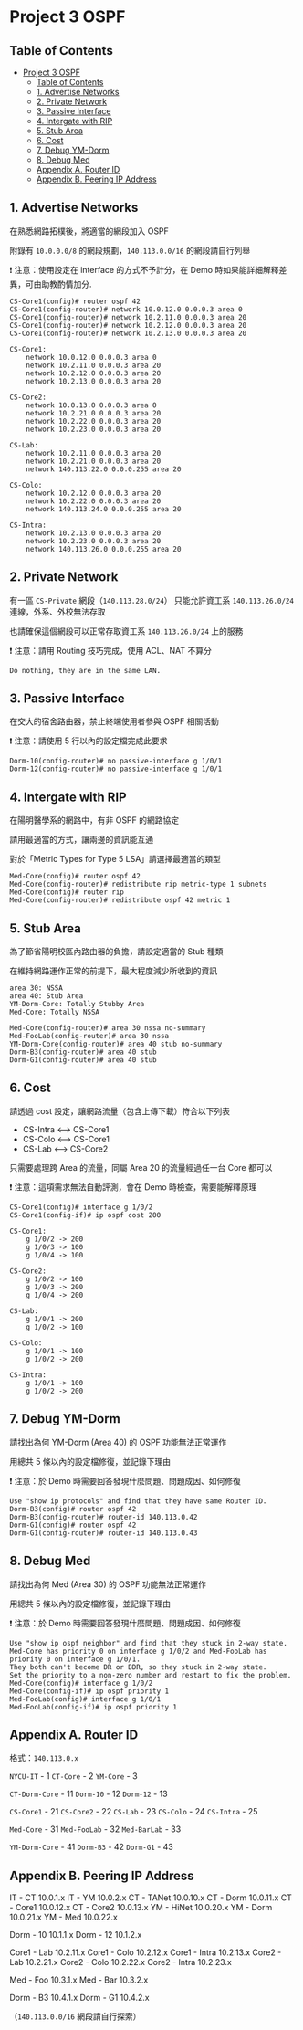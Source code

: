 # Project 3 OSPF

## Table of Contents

- [Project 3 OSPF](#project-3-ospf)
  - [Table of Contents](#table-of-contents)
  - [1. Advertise Networks](#1-advertise-networks)
  - [2. Private Network](#2-private-network)
  - [3. Passive Interface](#3-passive-interface)
  - [4. Intergate with RIP](#4-intergate-with-rip)
  - [5. Stub Area](#5-stub-area)
  - [6. Cost](#6-cost)
  - [7. Debug YM-Dorm](#7-debug-ym-dorm)
  - [8. Debug Med](#8-debug-med)
  - [Appendix A. Router ID](#appendix-a-router-id)
  - [Appendix B. Peering IP Address](#appendix-b-peering-ip-address)

## 1. Advertise Networks

在熟悉網路拓樸後，將適當的網段加入 OSPF

附錄有 `10.0.0.0/8` 的網段規劃，`140.113.0.0/16` 的網段請自行列舉

❗ 注意：使用設定在 interface 的方式不予計分，在 Demo 時如果能詳細解釋差異，可由助教酌情加分.

```text
CS-Core1(config)# router ospf 42
CS-Core1(config-router)# network 10.0.12.0 0.0.0.3 area 0
CS-Core1(config-router)# network 10.2.11.0 0.0.0.3 area 20
CS-Core1(config-router)# network 10.2.12.0 0.0.0.3 area 20
CS-Core1(config-router)# network 10.2.13.0 0.0.0.3 area 20
```

```text
CS-Core1: 
    network 10.0.12.0 0.0.0.3 area 0
    network 10.2.11.0 0.0.0.3 area 20
    network 10.2.12.0 0.0.0.3 area 20
    network 10.2.13.0 0.0.0.3 area 20

CS-Core2:
    network 10.0.13.0 0.0.0.3 area 0
    network 10.2.21.0 0.0.0.3 area 20
    network 10.2.22.0 0.0.0.3 area 20
    network 10.2.23.0 0.0.0.3 area 20

CS-Lab:
    network 10.2.11.0 0.0.0.3 area 20
    network 10.2.21.0 0.0.0.3 area 20
    network 140.113.22.0 0.0.0.255 area 20

CS-Colo:
    network 10.2.12.0 0.0.0.3 area 20
    network 10.2.22.0 0.0.0.3 area 20
    network 140.113.24.0 0.0.0.255 area 20

CS-Intra:
    network 10.2.13.0 0.0.0.3 area 20
    network 10.2.23.0 0.0.0.3 area 20
    network 140.113.26.0 0.0.0.255 area 20
```

## 2. Private Network

有一區 `CS-Private` 網段（`140.113.28.0/24`）
只能允許資工系 `140.113.26.0/24` 連線，外系、外校無法存取

也請確保這個網段可以正常存取資工系 `140.113.26.0/24` 上的服務

❗ 注意：請用 Routing 技巧完成，使用 ACL、NAT 不算分

```text
Do nothing, they are in the same LAN.
```

## 3. Passive Interface

在交大的宿舍路由器，禁止終端使用者參與 OSPF 相關活動

❗ 注意：請使用 5 行以內的設定檔完成此要求

```text
Dorm-10(config-router)# no passive-interface g 1/0/1
Dorm-12(config-router)# no passive-interface g 1/0/1
```

## 4. Intergate with RIP

在陽明醫學系的網路中，有非 OSPF 的網路協定

請用最適當的方式，讓兩邊的資訊能互通

對於「Metric Types for Type 5 LSA」請選擇最適當的類型

```text
Med-Core(config)# router ospf 42
Med-Core(config-router)# redistribute rip metric-type 1 subnets
Med-Core(config)# router rip
Med-Core(config-router)# redistribute ospf 42 metric 1
```

## 5. Stub Area

為了節省陽明校區內路由器的負擔，請設定適當的 Stub 種類

在維持網路運作正常的前提下，最大程度減少所收到的資訊

```text
area 30: NSSA
area 40: Stub Area
YM-Dorm-Core: Totally Stubby Area
Med-Core: Totally NSSA

Med-Core(config-router)# area 30 nssa no-summary
Med-FooLab(config-router)# area 30 nssa
YM-Dorm-Core(config-router)# area 40 stub no-summary
Dorm-B3(config-router)# area 40 stub
Dorm-G1(config-router)# area 40 stub
```

## 6. Cost

請透過 cost 設定，讓網路流量（包含上傳下載）符合以下列表

- CS-Intra <–> CS-Core1
- CS-Colo <–> CS-Core1
- CS-Lab <–> CS-Core2

只需要處理跨 Area 的流量，同屬 Area 20 的流量經過任一台 Core 都可以

❗ 注意：這項需求無法自動評測，會在 Demo 時檢查，需要能解釋原理

```text
CS-Core1(config)# interface g 1/0/2
CS-Core1(config-if)# ip ospf cost 200
```

```text
CS-Core1: 
    g 1/0/2 -> 200
    g 1/0/3 -> 100
    g 1/0/4 -> 100

CS-Core2:
    g 1/0/2 -> 100
    g 1/0/3 -> 200
    g 1/0/4 -> 200

CS-Lab:
    g 1/0/1 -> 200
    g 1/0/2 -> 100

CS-Colo:
    g 1/0/1 -> 100
    g 1/0/2 -> 200

CS-Intra:
    g 1/0/1 -> 100
    g 1/0/2 -> 200
```

## 7. Debug YM-Dorm

請找出為何 YM-Dorm (Area 40) 的 OSPF 功能無法正常運作

用總共 5 條以內的設定檔修復，並記錄下理由

❗ 注意：於 Demo 時需要回答發現什麼問題、問題成因、如何修復

```text
Use "show ip protocols" and find that they have same Router ID.
Dorm-B3(config)# router ospf 42
Dorm-B3(config-router)# router-id 140.113.0.42
Dorm-G1(config)# router ospf 42
Dorm-G1(config-router)# router-id 140.113.0.43
```

## 8. Debug Med

請找出為何 Med (Area 30) 的 OSPF 功能無法正常運作

用總共 5 條以內的設定檔修復，並記錄下理由

❗ 注意：於 Demo 時需要回答發現什麼問題、問題成因、如何修復

```text
Use "show ip ospf neighbor" and find that they stuck in 2-way state.
Med-Core has priority 0 on interface g 1/0/2 and Med-FooLab has priority 0 on interface g 1/0/1.
They both can't become DR or BDR, so they stuck in 2-way state.
Set the priority to a non-zero number and restart to fix the problem.
Med-Core(config)# interface g 1/0/2
Med-Core(config-if)# ip ospf priority 1
Med-FooLab(config)# interface g 1/0/1
Med-FooLab(config-if)# ip ospf priority 1
```

## Appendix A. Router ID

格式：`140.113.0.x`

`NYCU-IT` - 1
`CT-Core` - 2
`YM-Core` - 3

`CT-Dorm-Core` - 11
`Dorm-10` - 12
`Dorm-12` - 13

`CS-Core1` - 21
`CS-Core2` - 22
`CS-Lab` - 23
`CS-Colo` - 24
`CS-Intra` - 25

`Med-Core` - 31
`Med-FooLab` - 32
`Med-BarLab` - 33

`YM-Dorm-Core` - 41
`Dorm-B3` - 42
`Dorm-G1` - 43

## Appendix B. Peering IP Address

IT - CT 10.0.1.x
IT - YM 10.0.2.x
CT - TANet 10.0.10.x
CT - Dorm 10.0.11.x
CT - Core1 10.0.12.x
CT - Core2 10.0.13.x
YM - HiNet 10.0.20.x
YM - Dorm 10.0.21.x
YM - Med 10.0.22.x

Dorm - 10 10.1.1.x
Dorm - 12 10.1.2.x

Core1 - Lab 10.2.11.x
Core1 - Colo 10.2.12.x
Core1 - Intra 10.2.13.x
Core2 - Lab 10.2.21.x
Core2 - Colo 10.2.22.x
Core2 - Intra 10.2.23.x

Med - Foo 10.3.1.x
Med - Bar 10.3.2.x

Dorm - B3 10.4.1.x
Dorm - G1 10.4.2.x

（`140.113.0.0/16` 網段請自行探索）